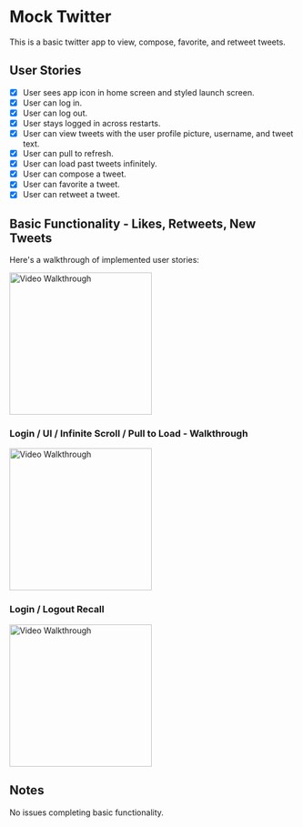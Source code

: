 # Mock Twitter

This is a basic twitter app to view, compose, favorite, and retweet tweets.

## User Stories

- [x] User sees app icon in home screen and styled launch screen.
- [x] User can log in.
- [x] User can log out.
- [x] User stays logged in across restarts.
- [x] User can view tweets with the user profile picture, username, and tweet text.
- [x] User can pull to refresh.
- [x] User can load past tweets infinitely.
- [x] User can compose a tweet.
- [x] User can favorite a tweet.
- [x] User can retweet a tweet.

## Basic Functionality - Likes, Retweets, New Tweets

Here's a walkthrough of implemented user stories:

<img src='http://g.recordit.co/RerS6buXHS.gif' title='Video Walkthrough' width='250' alt='Video Walkthrough' />

### Login / UI / Infinite Scroll / Pull to Load - Walkthrough
<img src='http://g.recordit.co/aJlFle1K2F.gif' title='Video Walkthrough' width='250' alt='Video Walkthrough' />

### Login / Logout Recall
<img src='http://g.recordit.co/5GyDg9FriK.gif' title='Video Walkthrough' width='250' alt='Video Walkthrough' />


## Notes
No issues completing basic functionality.
